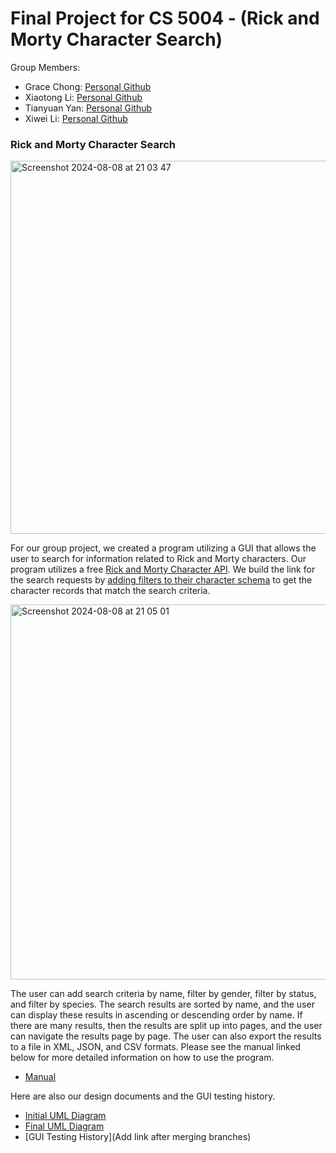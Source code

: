 # Final Project for CS 5004 - (Rick and Morty Character Search)

Group Members:
* Grace Chong: [Personal Github](https://github.com/hey-sj)
* Xiaotong Li: [Personal Github](https://github.com/Lxsong77)
* Tianyuan Yan: [Personal Github](https://github.com/JerryYanTY)
* Xiwei Li: [Personal Github](https://github.com/xiwei22)

### Rick and Morty Character Search

<img width="597" alt="Screenshot 2024-08-08 at 21 03 47" src="https://github.com/user-attachments/assets/00a7e71b-70cd-4d59-baa8-1dc72ae77995">

For our group project, we created a program utilizing a GUI that allows the user to search for information related to Rick and Morty characters. Our program utilizes a free [Rick and Morty Character API](https://rickandmortyapi.com/). We build the link for the search requests by [adding filters to their character schema](https://rickandmortyapi.com/documentation/#filter-characters) to get the character records that match the search criteria. 

<img width="600" alt="Screenshot 2024-08-08 at 21 05 01" src="https://github.com/user-attachments/assets/7d90f63f-6ca5-45af-b990-fe412e72f288">

The user can add search criteria by name, filter by gender, filter by status, and filter by species. The search results are sorted by name, and the user can display these results in ascending or descending order by name. If there are many results, then the results are split up into pages, and the user can navigate the results page by page. The user can also export the results to a file in XML, JSON, and CSV formats. Please see the manual linked below for more detailed information on how to use the program. 

* [Manual](https://github.com/Su24-CS5004-Online-Lionelle/final-project-group-10/blob/main/Manual/README.md)

Here are also our design documents and the GUI testing history. 

* [Initial UML Diagram](https://github.com/Su24-CS5004-Online-Lionelle/final-project-group-10/blob/main/DesignDocuments/InitialUML.md)
* [Final UML Diagram](https://github.com/Su24-CS5004-Online-Lionelle/final-project-group-10/blob/main/DesignDocuments/FinalUML.md)
* [GUI Testing History](Add link after merging branches)
